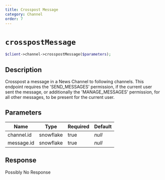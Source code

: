```yaml
---
title: Crosspost Message
category: Channel
order: 7
---
```


# `crosspostMessage`

```php
$client->channel->crosspostMessage($parameters);
```

## Description

Crosspost a message in a News Channel to following channels. This endpoint requires the &#039;SEND_MESSAGES&#039; permission, if the current user sent the message, or additionally the &#039;MANAGE_MESSAGES&#039; permission, for all other messages, to be present for the current user.

## Parameters


Name | Type | Required | Default
--- | --- | --- | ---
channel.id | snowflake | true | *null*
message.id | snowflake | true | *null*

## Response

Possibly No Response

